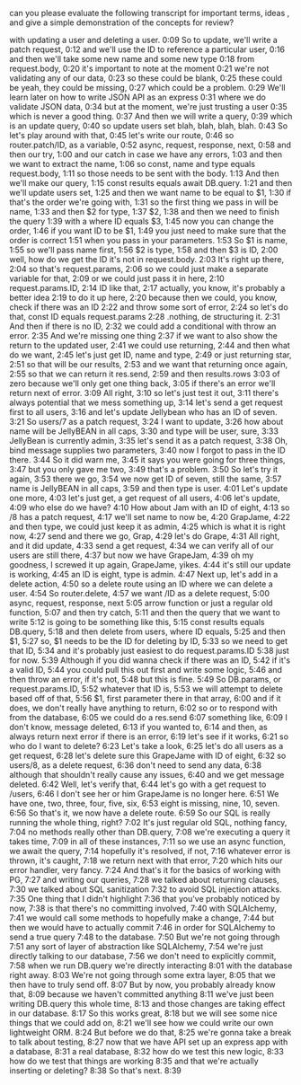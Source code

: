 can you please evaluate the following transcript for important terms, ideas , and give a simple demonstration of the concepts for review?


with updating a user and deleting a user.
0:09
So to update, we'll write a patch request,
0:12
and we'll use the ID to reference a particular user,
0:16
and then we'll take some new name and some new type
0:18
from request.body,
0:20
it's important to note at the moment
0:21
we're not validating any of our data,
0:23
so these could be blank,
0:25
these could be yeah, they could be missing,
0:27
which could be a problem.
0:29
We'll learn later on how to write JSON API as an express
0:31
where we do validate JSON data,
0:34
but at the moment, we're just trusting a user
0:35
which is never a good thing.
0:37
And then we will write a query,
0:39
which is an update query,
0:40
so update users set blah, blah, blah, blah.
0:43
So let's play around with that,
0:45
let's write our route,
0:46
so router.patch/ID, as a variable,
0:52
async, request, response, next,
0:58
and then our try,
1:00
and our catch in case we have any errors,
1:03
and then we want to extract the name,
1:06
so const, name and type equals request.body,
1:11
so those needs to be sent with the body.
1:13
And then we'll make our query,
1:15
const results equals await DB.query.
1:21
and then we'll update users set,
1:25
and then we want name to be equal to $1,
1:30
if that's the order we're going with,
1:31
so the first thing we pass in will be name,
1:33
and then $2 for type,
1:37
$2,
1:38
and then we need to finish the query
1:39
with a where ID equals $3,
1:45
now you can change the order,
1:46
if you want ID to be $1,
1:49
you just need to make sure that the order is correct
1:51
when you pass in your parameters.
1:53
So $1 is name,
1:55
so we'll pass name first,
1:56
$2 is type,
1:58
and then $3 is ID,
2:00
well, how do we get the ID it's not in request.body.
2:03
It's right up there,
2:04
so that's request.params,
2:06
so we could just make a separate variable for that,
2:09
or we could just pass it in here,
2:10
request.params.ID,
2:14
ID like that,
2:17
actually, you know, it's probably a better idea
2:19
to do it up here,
2:20
because then we could, you know, check if there was an ID
2:22
and throw some sort of error,
2:24
so let's do that, const ID equals request.params
2:28
.nothing, de structuring it.
2:31
And then if there is no ID,
2:32
we could add a conditional with throw an error.
2:35
And we're missing one thing
2:37
if we want to also show the return to the updated user,
2:41
we could use returning,
2:44
and then what do we want,
2:45
let's just get ID, name and type,
2:49
or just returning star,
2:51
so that will be our results,
2:53
and we want that returning once again,
2:55
so that we can return it res.send,
2:59
and then results.rows
3:03
of zero because we'll only get one thing back,
3:05
if there's an error we'll return next of error.
3:09
All right,
3:10
so let's just test it out,
3:11
there's always potential that we mess something up,
3:14
let's send a get request first to all users,
3:16
and let's update Jellybean who has an ID of seven.
3:21
So users/7 as a patch request,
3:24
I want to update,
3:26
how about name will be JellyBEAN in all caps,
3:30
and type will be user, sure,
3:33
JellyBean is currently admin,
3:35
let's send it as a patch request,
3:38
Oh, bind message supplies two parameters,
3:40
now I forgot to pass in the ID there.
3:44
So it did warn me,
3:45
it says you were going for three things,
3:47
but you only gave me two,
3:49
that's a problem.
3:50
So let's try it again,
3:53
there we go,
3:54
we now get ID of seven, still the same,
3:57
name is JellyBEAN in all caps,
3:59
and then type is user.
4:01
Let's update one more,
4:03
let's just get, a get request of all users,
4:06
let's update,
4:09
who else do we have?
4:10
How about Jam with an ID of eight,
4:13
so /8 has a patch request,
4:17
we'll set name to now be,
4:20
GrapJame,
4:22
and then type, we could just keep it as admin,
4:25
which is what it is right now,
4:27
send and there we go, Grap,
4:29
let's do Grape,
4:31
All right, and it did update,
4:33
send a get request,
4:34
we can verify all of our users are still there,
4:37
but now we have GrapeJam,
4:39
oh my goodness, I screwed it up again, GrapeJame, yikes.
4:44
it's still our update is working,
4:45
an ID is eight, type is admin.
4:47
Next up, let's add in a delete action,
4:50
so a delete route using an ID where we can delete a user.
4:54
So router.delete,
4:57
we want /ID as a delete request,
5:00
async, request, response, next
5:05
arrow function or just a regular old function,
5:07
and then try catch,
5:11
and then the query that we want to write
5:12
is going to be something like this,
5:15
const results equals DB.query,
5:18
and then delete from users, where ID equals,
5:25
and then $1,
5:27
so, $1 needs to be the ID for deleting by ID,
5:33
so we need to get that ID,
5:34
and it's probably just easiest to do request.params.ID
5:38
just for now.
5:39
Although if you did wanna check if there was an ID,
5:42
if it's a valid ID,
5:44
you could pull this out first and write some logic,
5:46
and then throw an error, if it's not,
5:48
but this is fine.
5:49
So DB.params, or request.params.ID,
5:52
whatever that ID is,
5:53
we will attempt to delete based off of that,
5:56
$1, first parameter there in that array,
6:00
and if it does, we don't really have anything to return,
6:02
so or to respond with from the database,
6:05
we could do a res.send
6:07
something like,
6:09
I don't know, message deleted,
6:13
if you wanted to,
6:14
and then, as always return next error if there is an error,
6:19
let's see if it works,
6:21
so who do I want to delete?
6:23
Let's take a look,
6:25
let's do all users as a get request,
6:28
let's delete sure this GrapeJame with ID of eight,
6:32
so users/8, as a delete request,
6:36
don't need to send any data,
6:38
although that shouldn't really cause any issues,
6:40
and we get message deleted.
6:42
Well, let's verify that,
6:44
let's go with a get request to /users,
6:46
I don't see her or him GrapeJame is no longer here.
6:51
We have one, two, three, four, five, six,
6:53
eight is missing, nine, 10, seven.
6:56
So that's it, we now have a delete route.
6:59
So our SQL is really running the whole thing, right?
7:02
It's just regular old SQL, nothing fancy,
7:04
no methods really other than DB.query,
7:08
we're executing a query it takes time,
7:09
in all of these instances,
7:11
so we use an async function, we await the query,
7:14
hopefully it's resolved, if not,
7:16
whatever error is thrown, it's caught,
7:18
we return next with that error,
7:20
which hits our error handler, very fancy.
7:24
And that's it for the basics of working with PG,
7:27
and writing our queries,
7:28
we talked about returning clauses,
7:30
we talked about SQL sanitization
7:32
to avoid SQL injection attacks.
7:35
One thing that I didn't highlight
7:36
that you've probably noticed by now,
7:38
is that there's no committing involved,
7:40
with SQLAlchemy,
7:41
we would call some methods to hopefully make a change,
7:44
but then we would have to actually commit
7:46
in order for SQLAlchemy to send a true query
7:48
to the database.
7:50
But we're not going through
7:51
any sort of layer of abstraction like SQLAlchemy,
7:54
we're just directly talking to our database,
7:56
we don't need to explicitly commit,
7:58
when we run DB.query we're directly interacting
8:01
with the database right away.
8:03
We're not going through some extra layer,
8:05
that we then have to truly send off.
8:07
But by now, you probably already know that,
8:09
because we haven't committed anything
8:11
we've just been writing DB.query this whole time,
8:13
and those changes are taking effect in our database.
8:17
So this works great,
8:18
but we will see some nice things that we could add on,
8:21
we'll see how we could write our own lightweight ORM.
8:24
But before we do that,
8:25
we're gonna take a break to talk about testing,
8:27
now that we have API set up an express app with a database,
8:31
a real database,
8:32
how do we test this new logic,
8:33
how do we test that things are working
8:35
and that we're actually inserting or deleting?
8:38
So that's next.
8:39
